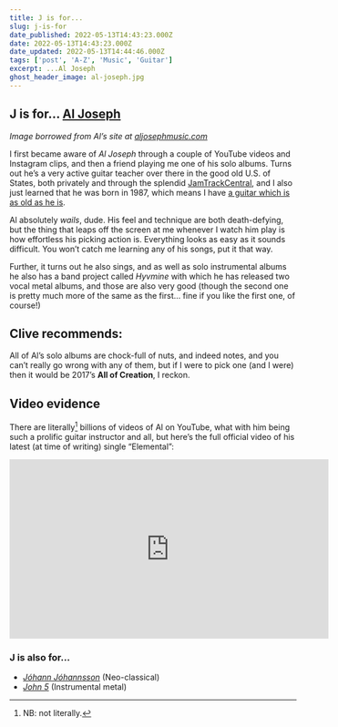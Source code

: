 ```yaml
---
title: J is for...
slug: j-is-for
date_published: 2022-05-13T14:43:23.000Z
date: 2022-05-13T14:43:23.000Z
date_updated: 2022-05-13T14:44:46.000Z
tags: ['post', 'A-Z', 'Music', 'Guitar']
excerpt: ...Al Joseph
ghost_header_image: al-joseph.jpg
---
```


## J is for… [Al Joseph](https://www.aljosephmusic.com/)

*Image borrowed from Al’s site at [aljosephmusic.com](https://aljosephmusic.com)*

I first became aware of *Al Joseph* through a couple of YouTube videos and Instagram clips, and then a friend playing me one of his solo albums. Turns out he’s a very active guitar teacher over there in the good old U.S. of States, both privately and through the splendid [JamTrackCentral](https://jtcguitar.com/), and I also just learned that he was born in 1987, which means I have [a guitar which is as old as he is](/guitars/#ibanez-jem777lng-(1987)).

Al absolutely *wails*, dude. His feel and technique are both death-defying, but the thing that leaps off the screen at me whenever I watch him play is how effortless his picking action is. Everything looks as easy as it sounds difficult. You won’t catch me learning any of his songs, put it that way.

Further, it turns out he also sings, and as well as solo instrumental albums he also has a band project called *Hyvmine* with which he has released two vocal metal albums, and those are also very good (though the second one is pretty much more of the same as the first… fine if you like the first one, of course!)

## Clive recommends:

All of Al’s solo albums are chock-full of nuts, and indeed notes, and you can’t really go wrong with any of them, but if I were to pick one (and I were) then it would be 2017’s **All of Creation**, I reckon.

## Video evidence

There are literally[^1] billions of videos of Al on YouTube, what with him being such a prolific guitar instructor and all, but here’s the full official video of his latest (at time of writing) single “Elemental”:

<iframe width="560" height="315" src="https://www.youtube.com/embed/62PL3zZfLps" title="YouTube video player" frameborder="0" allow="accelerometer; autoplay; clipboard-write; encrypted-media; gyroscope; picture-in-picture; web-share" allowfullscreen></iframe>

[^1]: NB: not literally.

### J is also for…

- *[Jóhann Jóhannsson](https://en.wikipedia.org/wiki/J%C3%B3hann_J%C3%B3hannsson)* (Neo-classical)
- *[John 5](https://en.wikipedia.org/wiki/John_5_(guitarist))* (Instrumental metal)
